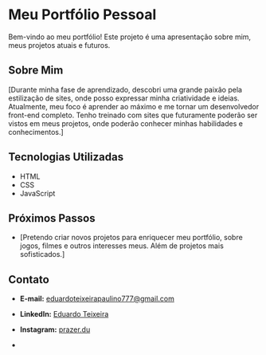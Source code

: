 
# Meu Portfólio Pessoal

Bem-vindo ao meu portfólio! Este projeto é uma apresentação sobre mim, meus projetos atuais e futuros.

## Sobre Mim

[Durante minha fase de aprendizado, descobri uma grande paixão pela estilização de sites, onde posso expressar minha criatividade e ideias. Atualmente, meu foco é aprender ao máximo e me tornar um desenvolvedor front-end completo. Tenho treinado com sites que futuramente poderão ser vistos em meus projetos, onde poderão conhecer minhas habilidades e conhecimentos.]

## Tecnologias Utilizadas

*   HTML
*   CSS
*   JavaScript

## Próximos Passos

*   [Pretendo criar novos projetos para enriquecer meu portfólio, sobre jogos, filmes e outros interesses meus. Além de projetos mais sofisticados.]

## Contato

* **E-mail:** eduardoteixeirapaulino777@gmail.com
* **LinkedIn:** [Eduardo Teixeira](https://www.linkedin.com/in/prazerdu?utm_source=share&utm_campaign=share_via&utm_content=profile&utm_medium=android_app)
* **Instagram:** [prazer.du](https://www.instagram.com/prazer.du?igsh=MW40dnR1bXJ0OTN6bw==)

* 
